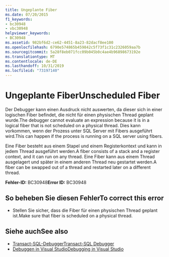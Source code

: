 ```yaml
---
title: Ungeplante Fiber
ms.date: 07/20/2015
f1_keywords:
- bc30948
- vbc30948
helpviewer_keywords:
- BC30948
ms.assetid: 982bf6d2-ce62-4451-8a23-82dacf8ee100
ms.openlocfilehash: 6790e574865b459842c5f73f1c31c2326059aa7b
ms.sourcegitcommit: 5a28f8eb071fcc09b045b0c4ae4b96898673192e
ms.translationtype: MT
ms.contentlocale: de-DE
ms.lasthandoff: 10/31/2019
ms.locfileid: "73197140"
---
```

# <a name="unscheduled-fiber"></a><span data-ttu-id="66296-102">Ungeplante Fiber</span><span class="sxs-lookup"><span data-stu-id="66296-102">Unscheduled Fiber</span></span>
<span data-ttu-id="66296-103">Der Debugger kann einen Ausdruck nicht auswerten, da dieser sich in einer logischen Fiber befindet, die nicht für einen physischen Thread geplant wurde.</span><span class="sxs-lookup"><span data-stu-id="66296-103">The debugger cannot evaluate an expression because it is in a logical fiber that is not scheduled on a physical thread.</span></span> <span data-ttu-id="66296-104">Dies kann vorkommen, wenn der Prozess unter SQL Server mit Fibers ausgeführt wird.</span><span class="sxs-lookup"><span data-stu-id="66296-104">This can happen if the process is running on a SQL server using fibers.</span></span>  
  
 <span data-ttu-id="66296-105">Eine Fiber besteht aus einem Stapel und einem Registerkontext und kann in jedem Thread ausgeführt werden.</span><span class="sxs-lookup"><span data-stu-id="66296-105">A fiber consists of a stack and a register context, and it can run on any thread.</span></span> <span data-ttu-id="66296-106">Eine Fiber kann aus einem Thread ausgelagert und später in einem anderen Thread neu gestartet werden.</span><span class="sxs-lookup"><span data-stu-id="66296-106">A fiber can be swapped out of a thread and restarted later on a different thread.</span></span>  
  
 <span data-ttu-id="66296-107">**Fehler-ID:** BC30948</span><span class="sxs-lookup"><span data-stu-id="66296-107">**Error ID:** BC30948</span></span>  
  
## <a name="to-correct-this-error"></a><span data-ttu-id="66296-108">So beheben Sie diesen Fehler</span><span class="sxs-lookup"><span data-stu-id="66296-108">To correct this error</span></span>  
  
- <span data-ttu-id="66296-109">Stellen Sie sicher, dass die Fiber für einen physischen Thread geplant ist.</span><span class="sxs-lookup"><span data-stu-id="66296-109">Make sure that fiber is scheduled on a physical thread.</span></span>  
  
## <a name="see-also"></a><span data-ttu-id="66296-110">Siehe auch</span><span class="sxs-lookup"><span data-stu-id="66296-110">See also</span></span>

- [<span data-ttu-id="66296-111">Transact-SQL-Debugger</span><span class="sxs-lookup"><span data-stu-id="66296-111">Transact-SQL Debugger</span></span>](/sql/ssms/scripting/transact-sql-debugger)
- [<span data-ttu-id="66296-112">Debuggen in Visual Studio</span><span class="sxs-lookup"><span data-stu-id="66296-112">Debugging in Visual Studio</span></span>](/visualstudio/debugger/debugger-feature-tour)
